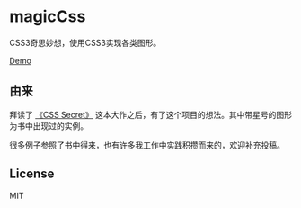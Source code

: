 # magicCss

CSS3奇思妙想，使用CSS3实现各类图形。

[Demo](http://chokcoco.github.io/magicCss/html/index.html)

## 由来

拜读了 [《CSS Secret》](https://github.com/cssmagic/CSS-Secrets) 这本大作之后，有了这个项目的想法。其中带星号的图形为书中出现过的实例。

很多例子参照了书中得来，也有许多我工作中实践积攒而来的，欢迎补充投稿。

## License
MIT

